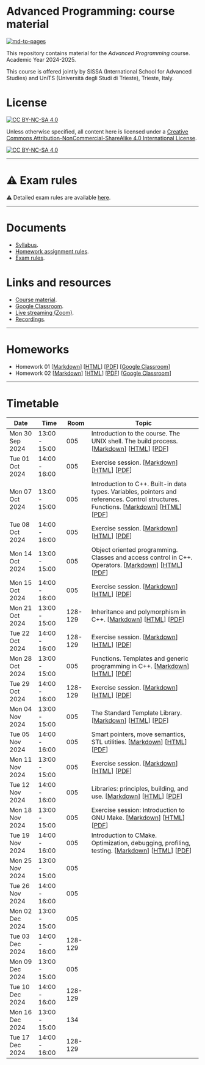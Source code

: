 # Advanced Programming: course material

[![md-to-pages](https://github.com/pcafrica/advanced_programming_2024-2025/actions/workflows/md-to-pages.yml/badge.svg)](https://github.com/pcafrica/advanced_programming_2024-2025/actions/workflows/md-to-pages.yml)

This repository contains material for the *Advanced Programming* course. Academic Year 2024-2025.
<br>

This course is offered jointly by SISSA (International School for Advanced Studies) and UniTS (Università degli Studi di Trieste), Trieste, Italy.

# License

[![CC BY-NC-SA 4.0][cc-by-nc-sa-shield]][cc-by-nc-sa]

Unless otherwise specified, all content here is licensed under a
[Creative Commons Attribution-NonCommercial-ShareAlike 4.0 International License][cc-by-nc-sa].

[![CC BY-NC-SA 4.0][cc-by-nc-sa-image]][cc-by-nc-sa]

[cc-by-nc-sa]: http://creativecommons.org/licenses/by-nc-sa/4.0/
[cc-by-nc-sa-image]: https://licensebuttons.net/l/by-nc-sa/4.0/88x31.png
[cc-by-nc-sa-shield]: https://img.shields.io/badge/License-CC%20BY--NC--SA%204.0-lightgrey.svg

---

# :warning: Exam rules

:warning: Detailed exam rules are available [here](exam_rules.md).

---

# Documents
- [Syllabus](syllabus.md).
- [Homework assignment rules](homework_rules.md).
- [Exam rules](exam_rules.md).

# Links and resources
- [Course material](https://pcafrica.github.io/advanced_programming_2024-2025/).
- [Google Classroom](https://classroom.google.com/c/NzExNzIzMTkxMTI5?cjc=n6fosq6).
- [Live streaming (Zoom)](https://sissa-it.zoom.us/j/89255126282?pwd=LyTWBBewq8bhkX2IH2lj1npewyK0S5.1).
- [Recordings](https://moodle2.units.it/course/section.php?id=146753).

---

# Homeworks

- Homework 01 [[Markdown](homeworks/homework_01.md)] [[HTML](https://pcafrica.github.io/advanced_programming_2024-2025/homeworks/homework_01.html)] [[PDF](https://pcafrica.github.io/advanced_programming_2024-2025/homeworks/homework_01.pdf)] [[Google Classroom](https://classroom.google.com/c/NzExNzIzMTkxMTI5/a/NzIzNjQ1MjY5NjYx/details)]
- Homework 02 [[Markdown](homeworks/homework_02.md)] [[HTML](https://pcafrica.github.io/advanced_programming_2024-2025/homeworks/homework_02.html)] [[PDF](https://pcafrica.github.io/advanced_programming_2024-2025/homeworks/homework_02.pdf)] [[Google Classroom](https://classroom.google.com/c/NzExNzIzMTkxMTI5/a/NzMyMDk4Njc5NjU5/details)]

---
# Timetable
| Date            | Time          | Room    | Topic |
|-----------------|---------------|---------|-------|
| Mon 30 Sep 2024 | 13:00 - 15:00 | 005     | Introduction to the course. The UNIX shell. The build process. [[Markdown](lectures/01/01-intro_unix.md)] [[HTML](https://pcafrica.github.io/advanced_programming_2024-2025/lectures/01/01-intro_unix.html)] [[PDF](https://pcafrica.github.io/advanced_programming_2024-2025/lectures/01/01-intro_unix.pdf)] |
| Tue 01 Oct 2024 | 14:00 - 16:00 | 005     | Exercise session. [[Markdown](exercises/01/01-intro_unix.md)] [[HTML](https://pcafrica.github.io/advanced_programming_2024-2025/exercises/01/01-intro_unix.html)] [[PDF](https://pcafrica.github.io/advanced_programming_2024-2025/exercises/01/01-intro_unix.pdf)] |
| Mon 07 Oct 2024 | 13:00 - 15:00 | 005     | Introduction to C++. Built-in data types. Variables, pointers and references. Control structures. Functions. [[Markdown](lectures/02/02-c++_intro.md)] [[HTML](https://pcafrica.github.io/advanced_programming_2024-2025/lectures/02/02-c++_intro.html)] [[PDF](https://pcafrica.github.io/advanced_programming_2024-2025/lectures/02/02-c++_intro.pdf)] |
| Tue 08 Oct 2024 | 14:00 - 16:00 | 005     | Exercise session. [[Markdown](exercises/02/02-c++_intro.md)] [[HTML](https://pcafrica.github.io/advanced_programming_2024-2025/exercises/02/02-c++_intro.html)] [[PDF](https://pcafrica.github.io/advanced_programming_2024-2025/exercises/02/02-c++_intro.pdf)]  |
| Mon 14 Oct 2024 | 13:00 - 15:00 | 005     | Object oriented programming. Classes and access control in C++. Operators. [[Markdown](lectures/03/03-c++_classes.md)] [[HTML](https://pcafrica.github.io/advanced_programming_2024-2025/lectures/03/03-c++_classes.html)] [[PDF](https://pcafrica.github.io/advanced_programming_2024-2025/lectures/03/03-c++_classes.pdf)] |
| Mon 15 Oct 2024 | 14:00 - 16:00 | 005     | Exercise session. [[Markdown](exercises/03/03-c++_classes.md)] [[HTML](https://pcafrica.github.io/advanced_programming_2024-2025/exercises/03/03-c++_classes.html)] [[PDF](https://pcafrica.github.io/advanced_programming_2024-2025/exercises/03/03-c++_classes.pdf)] |
| Mon 21 Oct 2024 | 13:00 - 15:00 | 128-129 | Inheritance and polymorphism in C++. [[Markdown](lectures/04/04-c++_inheritance_polymorphism.md)] [[HTML](https://pcafrica.github.io/advanced_programming_2024-2025/lectures/04/04-c++_inheritance_polymorphism.html)] [[PDF](https://pcafrica.github.io/advanced_programming_2024-2025/lectures/04/04-c++_inheritance_polymorphism.pdf)] |
| Tue 22 Oct 2024 | 14:00 - 16:00 | 128-129 | Exercise session. [[Markdown](exercises/04/04-c++_inheritance_polymorphism.md)] [[HTML](https://pcafrica.github.io/advanced_programming_2024-2025/exercises/04/04-c++_inheritance_polymorphism.html)] [[PDF](https://pcafrica.github.io/advanced_programming_2024-2025/exercises/04/04-c++_inheritance_polymorphism.pdf)] |
| Mon 28 Oct 2024 | 13:00 - 15:00 | 005     | Functions. Templates and generic programming in C++. [[Markdown](lectures/05/05-c++_functions_templates.md)] [[HTML](https://pcafrica.github.io/advanced_programming_2024-2025/lectures/05/05-c++_functions_templates.html)] [[PDF](https://pcafrica.github.io/advanced_programming_2024-2025/lectures/05/05-c++_functions_templates.pdf)] |
| Tue 29 Oct 2024 | 14:00 - 16:00 | 128-129 | Exercise session. [[Markdown](exercises/05/05-c++_functions_templates.md)] [[HTML](https://pcafrica.github.io/advanced_programming_2024-2025/exercises/05/05-c++_functions_templates.html)] [[PDF](https://pcafrica.github.io/advanced_programming_2024-2025/exercises/05/05-c++_functions_templates.pdf)] |
| Mon 04 Nov 2024 | 13:00 - 15:00 | 005     | The Standard Template Library. [[Markdown](lectures/06/06-c++_stl.md)] [[HTML](https://pcafrica.github.io/advanced_programming_2024-2025/lectures/06/06-c++_stl.html)] [[PDF](https://pcafrica.github.io/advanced_programming_2024-2025/lectures/06/06-c++_stl.pdf)] |
| Tue 05 Nov 2024 | 14:00 - 16:00 | 005     | Smart pointers, move semantics, STL utilities. [[Markdown](lectures/07/07-c++_stl2_move.md)] [[HTML](https://pcafrica.github.io/advanced_programming_2024-2025/lectures/07/07-c++_stl2_move.html)] [[PDF](https://pcafrica.github.io/advanced_programming_2024-2025/lectures/07/07-c++_stl2_move.pdf)]
| Mon 11 Nov 2024 | 13:00 - 15:00 | 005     | Exercise session. [[Markdown](exercises/06/06-c++_stl_move.md)] [[HTML](https://pcafrica.github.io/advanced_programming_2024-2025/exercises/06/06-c++_stl_move.html)] [[PDF](https://pcafrica.github.io/advanced_programming_2024-2025/exercises/06/06-c++_stl_move.pdf)] |
| Tue 12 Nov 2024 | 14:00 - 16:00 | 005     | Libraries: principles, building, and use. [[Markdown](lectures/08/08-c++_libraries.md)] [[HTML](https://pcafrica.github.io/advanced_programming_2024-2025/lectures/08/08-c++_libraries.html)] [[PDF](https://pcafrica.github.io/advanced_programming_2024-2025/lectures/08/08-c++_libraries.pdf)] |
| Mon 18 Nov 2024 | 13:00 - 15:00 | 005     | Exercise session: Introduction to GNU Make. [[Markdown](exercises/07/07-c++_make_libraries.md)] [[HTML](https://pcafrica.github.io/advanced_programming_2024-2025/exercises/07/07-c++_make_libraries.html)] [[PDF](https://pcafrica.github.io/advanced_programming_2024-2025/exercises/07/07-c++_make_libraries.pdf)] |
| Tue 19 Nov 2024 | 14:00 - 16:00 | 005     | Introduction to CMake. Optimization, debugging, profiling, testing. [[Markdown](lectures/09/09-c++_cmake_optimization_debug_test.md)] [[HTML](https://pcafrica.github.io/advanced_programming_2024-2025/lectures/09/09-c++_cmake_optimization_debug_test.html)] [[PDF](https://pcafrica.github.io/advanced_programming_2024-2025/lectures/09/09-c++_cmake_optimization_debug_test.pdf)] |
| Mon 25 Nov 2024 | 13:00 - 15:00 | 005     |       |
| Tue 26 Nov 2024 | 14:00 - 16:00 | 005     |       |
| Mon 02 Dec 2024 | 13:00 - 15:00 | 005     |       |
| Tue 03 Dec 2024 | 14:00 - 16:00 | 128-129 |       |
| Mon 09 Dec 2024 | 13:00 - 15:00 | 005     |       |
| Tue 10 Dec 2024 | 14:00 - 16:00 | 128-129 |       |
| Mon 16 Dec 2024 | 13:00 - 15:00 | 134     |       |
| Tue 17 Dec 2024 | 14:00 - 16:00 | 128-129 |       |
